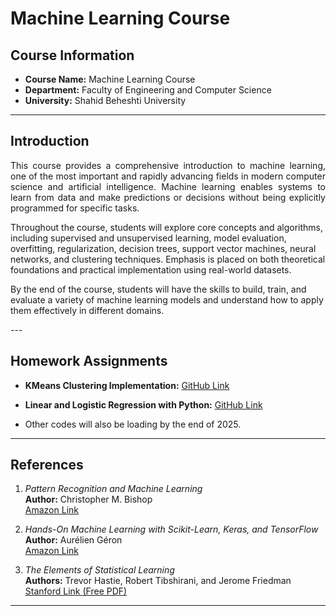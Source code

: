 # Machine Learning Course

## Course Information
- **Course Name:** Machine Learning Course  
- **Department:** Faculty of Engineering and Computer Science  
- **University:** Shahid Beheshti University  

---

## Introduction
<div style="text-align: justify;">
This course provides a comprehensive introduction to machine learning, one of the most important and rapidly advancing fields in modern computer science and artificial intelligence. Machine learning enables systems to learn from data and make predictions or decisions without being explicitly programmed for specific tasks.
</div>

Throughout the course, students will explore core concepts and algorithms, including supervised and unsupervised learning, model evaluation, overfitting, regularization, decision trees, support vector machines, neural networks, and clustering techniques. Emphasis is placed on both theoretical foundations and practical implementation using real-world datasets.

By the end of the course, students will have the skills to build, train, and evaluate a variety of machine learning models and understand how to apply them effectively in different domains.
</div>
---

## Homework Assignments

- **KMeans Clustering Implementation:** [GitHub Link](https://github.com/matinfirooz/KMeans-Clustering-Implementation.git) 
- **Linear and Logistic Regression with Python:** [GitHub Link](https://github.com/matinfirooz/Linear-and-Logistic-Regression.git)

- Other codes will also be loading by the end of 2025.
---

## References

1. *Pattern Recognition and Machine Learning*  
   **Author:** Christopher M. Bishop  
   [Amazon Link](https://www.amazon.com/Pattern-Recognition-Learning-Information-Statistics/dp/0387310738)

2. *Hands-On Machine Learning with Scikit-Learn, Keras, and TensorFlow*  
   **Author:** Aurélien Géron  
   [Amazon Link](https://www.amazon.com/Hands-Machine-Learning-Scikit-Learn-TensorFlow/dp/1492032646)

3. *The Elements of Statistical Learning*  
   **Authors:** Trevor Hastie, Robert Tibshirani, and Jerome Friedman  
   [Stanford Link (Free PDF)](https://web.stanford.edu/~hastie/ElemStatLearn/)

---
